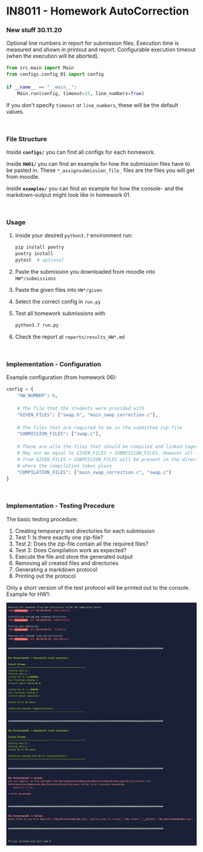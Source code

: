 # IN8011 - Homework AutoCorrection

### New stuff 30.11.20

Optional line numbers in report for submission files.
Execution time is measured and shown in printout and report.
Configurable execution timeout (when the execution will be aborted).

```python
from src.main import Main
from configs.config_01 import config

if __name__ == "__main__":
    Main.run(config, timeout=15, line_numbers=True)
```

If you don't specify `timeout` or `line_numbers`, these will be the default values.

<br/>

### File Structure

Inside **`configs/`** you can find all configs for each homework.

Inside **`HW01/`** you can find an example for how the submission files have to be pasted in. These `*_assignsubmission_file_` files are the files you will get from moodle.

Inside **`examples/`** you can find an example for how the console- and the markdown-output might look like in homework 01.

<br/>

### Usage

1. Inside your desired `python3.7` environment run:

    ```bash
    pip install poetry
    poetry install
    pytest  # optional
    ```

2. Paste the submission you downloaded from moodle into `HW*/submissions`

3. Paste the given files into `HW*/given`

4. Select the correct config in `run.py`

5. Test all homework submissions with

    ```bash
    python3.7 run.py
    ```

6. Check the report at `reports/results_HW*.md`

<br/>

### Implementation - Configuration

Example configuration (from homework 06):

```python
config = {
    "HW_NUMBER": 6,

    # The file that the students were provided with
    "GIVEN_FILES": ["swap.h", "main_swap_correction.c"],

    # The files that are required to be in the submitted zip-file
    "SUBMISSION_FILES": ["swap.c"],

    # These are alle the files that should be compiled and linked together.
    # May not be equal to GIVEN_FILES + SUBMISSION_FILES. However all files
    # from GIVEN_FILES + SUBMISSION_FILES will be present in the directory
    # where the compilation takes place
    "COMPILATION_FILES": ["main_swap_correction.c", "swap.c"]
}
```

<br/>

### Implementation - Testing Procedure

The basic testing procedure:

1. Creating temporary test directories for each submission
2. Test 1: Is there exactly one zip-file?
3. Test 2: Does the zip-file contain all the required files?
4. Test 3: Does Compilation work as expected?
5. Execute the file and store the generated output
6. Removing all created files and directories
7. Generating a markdown protocol
8. Printing out the protocol

Only a short version of the test protocol will be printed out to the console. Example for HW1:

![](examples/terminal_output.png)
